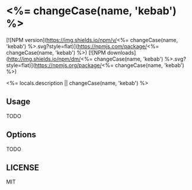 # <%= changeCase(name, 'kebab') %>

[![NPM version](https://img.shields.io/npm/v/<%= changeCase(name, 'kebab') %>.svg?style=flat)](https://npmjs.com/package/<%= changeCase(name, 'kebab') %>) [![NPM downloads](http://img.shields.io/npm/dm/<%= changeCase(name, 'kebab') %>.svg?style=flat)](https://npmjs.org/package/<%= changeCase(name, 'kebab') %>)

<%= locals.description || changeCase(name, 'kebab') %>

## Usage

TODO

## Options

TODO

## LICENSE

MIT
